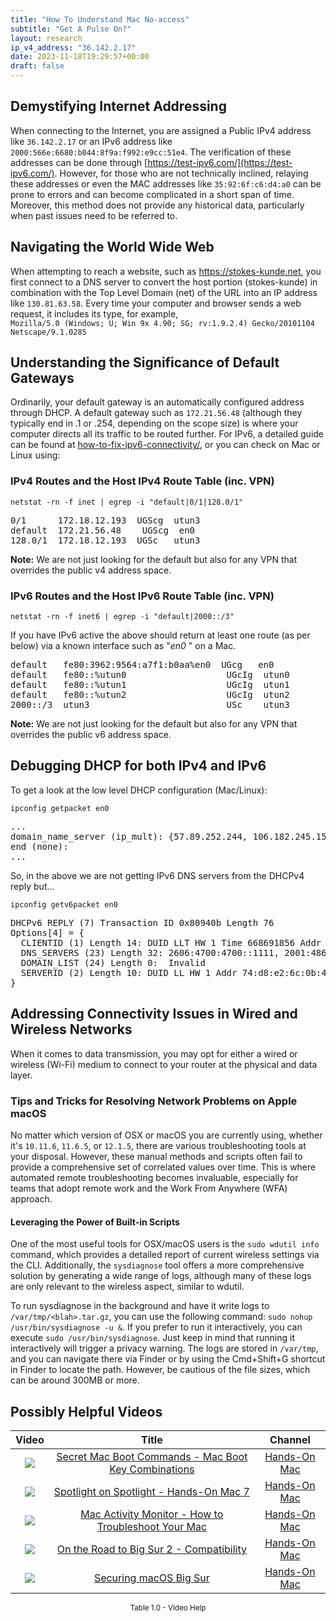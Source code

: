 ```yaml
---
title: "How To Understand Mac No-access"
subtitle: "Get A Pulse On?"
layout: research
ip_v4_address: "36.142.2.17"
date: 2023-11-18T19:29:57+00:00
draft: false
---
```


## Demystifying Internet Addressing

When connecting to the Internet, you are assigned a Public IPv4 address like ```36.142.2.17``` or an IPv6 address like ```2000:566e:6680:b044:8f9a:f992:e9cc:51e4```. The verification of these addresses can be done through [https://test-ipv6.com/](https://test-ipv6.com/). However, for those who are not technically inclined, relaying these addresses or even the MAC addresses like ```35:92:6f:c6:d4:a0``` can be prone to errors and can become complicated in a short span of time. Moreover, this method does not provide any historical data, particularly when past issues need to be referred to.
## Navigating the World Wide Web
When attempting to reach a website, such as https://stokes-kunde.net, you first connect to a DNS server to convert the host portion (stokes-kunde) in combination with the Top Level Domain (net) of the URL into an IP address like ```130.81.63.58```. Every time your computer and browser sends a web request, it includes its type, for example, <br>```Mozilla/5.0 (Windows; U; Win 9x 4.90; SG; rv:1.9.2.4) Gecko/20101104 Netscape/9.1.0285```
## Understanding the Significance of Default Gateways
Ordinarily, your default gateway is an automatically configured address through DHCP. A default gateway such as ```172.21.56.48``` (although they typically end in .1 or .254, depending on the scope size) is where your computer directs all its traffic to be routed further. For IPv6, a detailed guide can be found at [how-to-fix-ipv6-connectivity/](/blog/how-to-fix-ipv6-connectivity/), or you can check on Mac or Linux using:
<br>
### IPv4 Routes and the Host IPv4 Route Table (inc. VPN)
```netstat -rn -f inet | egrep -i "default|0/1|128.0/1"```

<pre>
0/1      172.18.12.193  UGScg  utun3
default  172.21.56.48    UGScg  en0
128.0/1  172.18.12.193  UGSc   utun3</pre>

**Note:** We are not just looking for the default but also for any VPN that overrides the public v4 address space.

### IPv6 Routes and the Host IPv6 Route Table (inc. VPN)
```netstat -rn -f inet6 | egrep -i "default|2000::/3"```

If you have IPv6 active the above should return at least one route (as per below) via a known interface such as "_en0_ " on a Mac. 

<pre>
default   fe80:3962:9564:a7f1:b0aa%en0  UGcg   en0
default   fe80::%utun0                   UGcIg  utun0
default   fe80::%utun1                   UGcIg  utun1
default   fe80::%utun2                   UGcIg  utun2
2000::/3  utun3                          USc    utun3</pre>

**Note:** We are not just looking for the default but also for any VPN that overrides the public v6 address space.
<br>

## Debugging DHCP for both IPv4 and IPv6

To get a look at the low level DHCP configuration (Mac/Linux): 

```ipconfig getpacket en0```

<pre>
...
domain_name_server (ip_mult): {57.89.252.244, 106.182.245.151}
end (none):
...</pre>

So, in the above we are not getting IPv6 DNS servers from the DHCPv4 reply but...

```ipconfig getv6packet en0```

<pre>
DHCPv6 REPLY (7) Transaction ID 0x80940b Length 76
Options[4] = {
  CLIENTID (1) Length 14: DUID LLT HW 1 Time 668691856 Addr 35:92:6f:c6:d4:a0
  DNS_SERVERS (23) Length 32: 2606:4700:4700::1111, 2001:4860:4860::8844
  DOMAIN_LIST (24) Length 0:  Invalid
  SERVERID (2) Length 10: DUID LL HW 1 Addr 74:d8:e2:6c:0b:45
}</pre>




## Addressing Connectivity Issues in Wired and Wireless Networks

When it comes to data transmission, you may opt for either a wired or wireless (Wi-Fi) medium to connect to your router at the physical and data layer.
### Tips and Tricks for Resolving Network Problems on Apple macOS

No matter which version of OSX or macOS you are currently using, whether it's ```10.11.6```, ```11.6.5```, or ```12.1.5```, there are various troubleshooting tools at your disposal. However, these manual methods and scripts often fail to provide a comprehensive set of correlated values over time. This is where automated remote troubleshooting becomes invaluable, especially for teams that adopt remote work and the Work From Anywhere (WFA) approach.
#### Leveraging the Power of Built-in Scripts

One of the most useful tools for OSX/macOS users is the ```sudo wdutil info``` command, which provides a detailed report of current wireless settings via the CLI. Additionally, the ```sysdiagnose``` tool offers a more comprehensive solution by generating a wide range of logs, although many of these logs are only relevant to the wireless aspect, similar to wdutil.

To run sysdiagnose in the background and have it write logs to ```/var/tmp/<blah>.tar.gz```, you can use the following command: ```sudo nohup /usr/bin/sysdiagnose -u &```. If you prefer to run it interactively, you can execute ```sudo /usr/bin/sysdiagnose```. Just keep in mind that running it interactively will trigger a privacy warning. The logs are stored in ```/var/tmp```, and you can navigate there via Finder or by using the Cmd+Shift+G shortcut in Finder to locate the path. However, be cautious of the file sizes, which can be around 300MB or more.
## Possibly Helpful Videos

<link href="/plugins/lity/css/lity.min.css" rel="stylesheet">
<script src="/plugins/lity/js/lity.min.js"></script>
<div class="table1-start"></div>

|Video | Title | Channel |
| :---: | :---: | :---: |
|<a href="https://www.youtube.com/watch?v=VwNYWAxHCgM" data-lity><img src="https://i.ytimg.com/vi/VwNYWAxHCgM/default.jpg" class="img-fluid"></a>|<a href="https://www.youtube.com/watch?v=VwNYWAxHCgM" data-lity>Secret Mac Boot Commands - Mac Boot Key Combinations</a>|<a target="_blank" href="https://www.youtube.com/channel/UCg43DP8MdHVcl4rFK_delBg" >Hands-On Mac</a>|
|<a href="https://www.youtube.com/watch?v=RslZ4W1EPqk" data-lity><img src="https://i.ytimg.com/vi/RslZ4W1EPqk/default.jpg" class="img-fluid"></a>|<a href="https://www.youtube.com/watch?v=RslZ4W1EPqk" data-lity>Spotlight on Spotlight - Hands-On Mac 7</a>|<a target="_blank" href="https://www.youtube.com/channel/UCg43DP8MdHVcl4rFK_delBg" >Hands-On Mac</a>|
|<a href="https://www.youtube.com/watch?v=TWzWd_DiaJ0" data-lity><img src="https://i.ytimg.com/vi/TWzWd_DiaJ0/default.jpg" class="img-fluid"></a>|<a href="https://www.youtube.com/watch?v=TWzWd_DiaJ0" data-lity>Mac Activity Monitor - How to Troubleshoot Your Mac</a>|<a target="_blank" href="https://www.youtube.com/channel/UCg43DP8MdHVcl4rFK_delBg" >Hands-On Mac</a>|
|<a href="https://www.youtube.com/watch?v=HEbK-Tignuc" data-lity><img src="https://i.ytimg.com/vi/HEbK-Tignuc/default.jpg" class="img-fluid"></a>|<a href="https://www.youtube.com/watch?v=HEbK-Tignuc" data-lity>On the Road to Big Sur 2 - Compatibility</a>|<a target="_blank" href="https://www.youtube.com/channel/UCg43DP8MdHVcl4rFK_delBg" >Hands-On Mac</a>|
|<a href="https://www.youtube.com/watch?v=7KdhJimuhNw" data-lity><img src="https://i.ytimg.com/vi/7KdhJimuhNw/default.jpg" class="img-fluid"></a>|<a href="https://www.youtube.com/watch?v=7KdhJimuhNw" data-lity>Securing macOS Big Sur</a>|<a target="_blank" href="https://www.youtube.com/channel/UCg43DP8MdHVcl4rFK_delBg" >Hands-On Mac</a>|

<center><small>Table 1.0 - Video Help</small></center>
 <br>
<div class="table1-end"></div>
<script type="text/javascript">
(function() {
    $('div.table1-start').nextUntil('div.table1-end', 'table').addClass('table thead-dark table-striped table-responsive rounded').attr('id', 't1');
    $('#t1').find('thead').addClass('thead-dark');
})();
</script>
